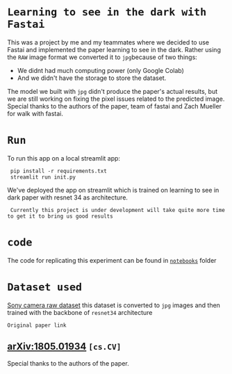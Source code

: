 # ```Learning to see in the dark with Fastai```
This was a project by me and my teammates where we decided to use Fastai and implemented the paper learning to see in the dark. Rather using the `RAW` image format we converted it to `jpg`because of two things: 
- We didnt had much computing power (only Google Colab)
- And we didn't have the storage to store the dataset. 

The model we built with `jpg` didn't produce the paper's actual results, but we are still working on fixing the pixel issues related to the predicted image. Special thanks to the authors of the paper, team of fastai and Zach Mueller for walk with fastai. 

# ```Run```
To run this app on a local streamlit app:

	 pip install -r requirements.txt
     streamlit run init.py

We've deployed the app on streamlit which is trained on learning to see in dark paper with resnet 34 as architecture.

     Currently this project is under development will take quite more time to get it to bring us good results 

# ```code``` 
The code for replicating this experiment can be found in [`notebooks`](https://github.com/KliKli2/litd/tree/main/notebooks) folder 

# ```Dataset used``` 
[Sony camera raw dataset](https://storage.googleapis.com/isl-datasets/SID/Sony.zip)
this dataset is converted to `jpg` images and then trained with the backbone of `resnet34` architecture 

```Original paper link```
## [arXiv:1805.01934](https://arxiv.org/abs/1805.01934) `[cs.CV]`

Special thanks to the authors of the paper. 
